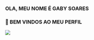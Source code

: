 ### OLA, MEU NOME É GABY SOARES

###  👀 BEM VINDOS AO MEU PERFIL
![]((https://github.com/gabysoares3M3/gabysoares3M3/assets/170630269/03e33a11-95bf-4c3e-9eda-3015ecdc8e56))

